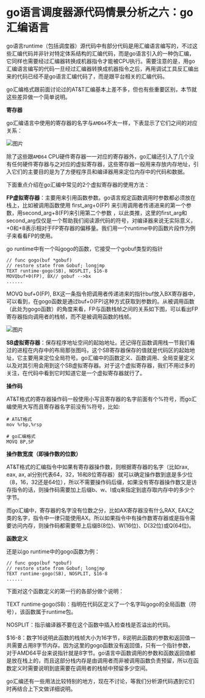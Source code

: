 # go语言调度器源代码情景分析之六：go汇编语言

go语言runtime（包括调度器）源代码中有部分代码是用汇编语言编写的，不过这些汇编代码并非针对特定体系结构的汇编代码，而是go语言引入的一种伪汇编，它同样也需要经过汇编器转换成机器指令才能被CPU执行。需要注意的是，用go汇编语言编写的代码一旦经过汇编器转换成机器指令之后，再用调试工具反汇编出来的代码已经不是go语言汇编代码了，而是跟平台相关的汇编代码。

go汇编格式跟前面讨论过的AT&T汇编基本上差不多，但也有些重要区别，本节就这些差异做一个简单说明。



**寄存器**

go汇编语言中使用的寄存器的名字与`AMD64`不太一样，下表显示了它们之间的对应关系：

![图片](D:\www\Snail\Go专题系列\images\324erdsfsdfsdafsdafds.png)



除了这些跟`AMD64` CPU硬件寄存器一一对应的寄存器外，go汇编还引入了几个没有任何硬件寄存器与之对应的虚拟寄存器，这些寄存器一般用来存放内存地址，引入它们的主要目的是为了方便程序员和编译器用来定位内存中的代码和数据。

下面重点介绍在go汇编中常见的2个虚拟寄存器的使用方法：

**FP虚拟寄存器**：主要用来引用函数参数。go语言规定函数调用时参数都必须放在栈上，比如被调用函数使用 first_arg+0(FP)  来引用调用者传递进来的第一个参数，用second_arg+8(FP)来引用第二个参数 ，以此类推，这里的first_arg和second_arg仅仅是一个帮助我们阅读源代码的符号，对编译器来说无实际意义，+0和+8表示相对于FP寄存器的偏移量。我们用一个runtime中的函数片段作为例子来看看FP的使用。

go runtime中有一个叫gogo的函数，它接受一个gobuf类型的指针

```
// func gogo(buf *gobuf)
// restore state from Gobuf; longjmp
TEXT runtime·gogo(SB), NOSPLIT, $16-8
MOVQbuf+0(FP), BX// gobuf -->bx
......
```

MOVQ	buf+0(FP), BX这一条指令把调用者传递进来的指针buf放入BX寄存器中，可以看到，在gogo函数是通过buf+0(FP)这种方式获取到参数的。从被调用函数（此处为gogo函数）的角度来看，FP与函数栈帧之间的关系如下图，可以看出FP寄存器指向调用者的栈帧，而不是被调用函数的栈帧。

![图片](D:\www\Snail\Go专题系列\images\456dsfsdf6ytxfdgfvhgfdhfghfgdjnsfwe5re4t.png)





**SB虚拟寄存器**：保存程序地址空间的起始地址。还记得在函数调用栈一节我们看过的进程在内存中的布局那张图吗，这个SB寄存器保存的值就是代码区的起始地址，它主要用来定位全局符号。go汇编中的函数定义、函数调用、全局变量定义以及对其引用会用到这个SB虚拟寄存器。对于这个虚拟寄存器，我们不用过多的关注，在代码中看到它时知道它是一个虚拟寄存器就行了。



**操作码**

AT&T格式的寄存器操作码一般使用小写且寄存器的名字前面有个%符号，而go汇编使用大写而且寄存器名字前没有%符号，比如:

```
# AT&T格式
mov %rbp,%rsp

# go汇编格式
MOVQ BP,SP
```



**操作数宽度（即操作数的位数）**

AT&T格式的汇编指令中如果有寄存器操作数，则根据寄存器的名字（比如rax, eax, ax, al分别代表64，32，16和8位寄存器）就可以确定操作数到底是多少位（8，16，32还是64位），所以不需要操作码后缀，如果没有寄存器操作数又是访存指令的话，则操作码需要加上后缀b、w、l或q来指定到底存取内存中的多少个字节。

而go汇编中，寄存器的名字没有位数之分，比如AX寄存器没有什么RAX, EAX之类的名字，指令中一律只能使用AX。所以如果指令中有操作数寄存器或是指令需要访问内存，则操作码都需要带上后缀B(8位)、W(16位)、D(32位)或Q(64位)。



**函数定义**

还是以go runtime中的gogo函数为例：

```
// func gogo(buf *gobuf)
// restore state from Gobuf; longjmp
TEXT runtime·gogo(SB), NOSPLIT, $16-8
......
```

下面对这个函数定义的第一行的各部分做个说明：

TEXT runtime·gogo(SB)：指明在代码区定义了一个名字叫gogo的全局函数（符号），该函数属于runtime包。

NOSPLIT：指示编译器不要在这个函数中插入检查栈是否溢出的代码。

$16-8：数字16说明此函数的栈帧大小为16字节，8说明此函数的参数和返回值一共需要占用8字节内存。因为这里的gogo函数没有返回值，只有一个指针参数，对于AMD64平台来说指针就是8字节。go语言中函数调用的参数和函数返回值都是放在栈上的，而且这部分栈内存是由调用者而非被调用函数负责预留，所以在函数定义时需要说明到底需要在调用者的栈帧中预留多少空间。

go汇编还有一些用法比较特别的地方，现在不讨论，等我们分析源代码遇到它们时再结合上下文做详细说明。